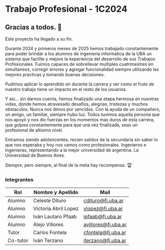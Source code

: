 # Trabajo Profesional - 1C2024

## Gracias a todos. 🫶
Este proyecto ha llegado a su fin.

Durante 2024 y primeros meses de 2025 hemos trabajado constantemente para poder brindar a los alumnos de ingenieria informatica de la UBA un sistema que facilite y mejore la experiencia del desarrollo de sus Trabajos Profesionales. Fuimos capaces de sobrellevar multiples cuatrimestres en simultaneos, corregir errores y agregar funcionalidad siempre utilizando las mejores practicas y tomando buenas decisiones.

Pudimos aplicar lo aprendido en durante la carrera y ver como el fruto de nuestro trabajo tiene un impacto en el resto de los usuarios.

Y asi... sin darnos cuenta, hemos finalizado una etapa hermosa en nuestras vidas, donde hemos atravesado desafios, alegrias, tristezas y muchos obstaculos. Nunca nos dimos por vencidos. Con la ayuda de un compañero, un amigo, un familiar, siempre hubo luz. Todos tuvimos aquella persona que nos apoyó y nos dio fuerzas en los momentos mas duros de esta carrera, que golpea constantemente para que una vez finalizada, seas un profesional de altisimo nivel.

Entramos siendo adolencentes, recien salidos de la secundaria sin saber lo que nos esperaba y hoy nos vamos como profesionales. Ingenieros e Ingenieras, representando a la mejor universidad de argentina. La Universidad de Buenos Aires.

Siempre, pero siempre, al final de la meta hay recompensa. 🏆

### Integrantes

| Rol      | Nombre y Apellido    | Mail                |
| -------- | -------------------- | ------------------- |
| Alumno   | Celeste Dituro       | cdituro@fi.uba.ar   |
| Alumno   | Victoria Abril Lopez | vlopez@fi.uba.ar    |
| Alumno   | Iván Lautaro Pfaab   | ipfaab@fi.uba.ar    |
| Alumno   | Alejo Villores       | avillores@fi.uba.ar |
| Tutor    | Carlos Fontela       | cfontela@fi.uba.ar  |
| Co-tutor | Iván Terzano         | iterzano@fi.uba.ar  |
